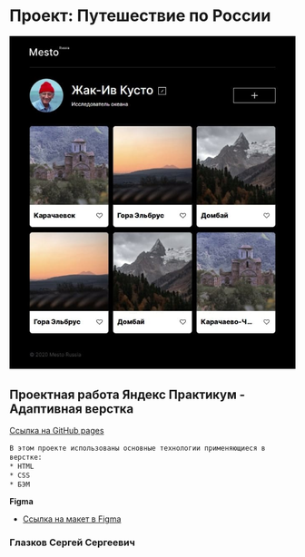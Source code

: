 # Проект: Путешествие по России

<p align="center">
<img src="./images/screanshot.jpg" alt="Обложка проекта">
<!-- ![Обложка проекта](./images/screanshot.jpg) -->
</p>

## Проектная работа Яндекс Практикум - Адаптивная верстка

[Ссылка на GitHub pages](https://sergeyromadin.github.io/)

```
В этом проекте использованы основные технологии применяющиеся в верстке:
* HTML
* CSS
* БЭМ

```

**Figma**

- [Ссылка на макет в Figma](https://www.figma.com/file/2cn9N9jSkmxD84oJik7xL7/JavaScript.-Sprint-4?node-id=0%3A1)

### Глазков Сергей Сергеевич
